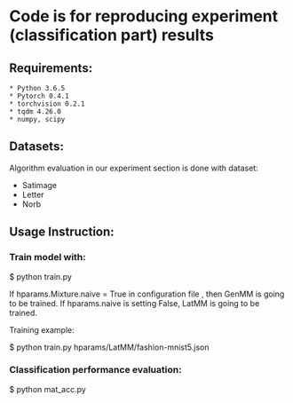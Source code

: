 Code is for reproducing experiment (classification part) results
===============================================================

## Requirements:
    * Python 3.6.5
    * Pytorch 0.4.1
    * torchvision 0.2.1
    * tqdm 4.26.0
    * numpy, scipy

## Datasets:
Algorithm evaluation in our experiment section is done with dataset:
   
* Satimage
* Letter
* Norb
    

## Usage Instruction:

### Train model with:


$ python train.py <hparams> 

 
If hparams.Mixture.naive = True in configuration file <hparams>, then GenMM is going to be trained. If hparams.naive is setting False, LatMM is going to be trained.
    
Training example:

$ python train.py hparams/LatMM/fashion-mnist5.json


### Classification performance evaluation:

$ python mat_acc.py <hparams>

